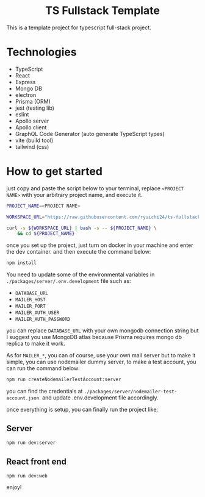 <h1 align="center">TS Fullstack Template</h1>

This is a template project for typescript full-stack project.

# Technologies
- TypeScript
- React
- Express
- Mongo DB
- electron
- Prisma (ORM)
- jest (testing lib)
- eslint
- Apollo server
- Apollo client
- GraphQL Code Generator (auto generate TypeScript types)
- vite (build tool)
- tailwind (css)

# How to get started

just copy and paste the script below to your terminal, replace `<PROJECT NAME>` with your arbitrary project name, and execute it.

```bash
PROJECT_NAME=<PROJECT NAME>

WORKSPACE_URL="https://raw.githubusercontent.com/ryuichi24/ts-fullstack-template/main/init.sh"

curl -s ${WORKSPACE_URL} | bash -s -- ${PROJECT_NAME} \
    && cd ${PROJECT_NAME}
```

once you set up the project, just turn on docker in your machine and enter the dev container.
and then execute the command below:

```bash
npm install
```

You need to update some of the environmental variables in `./packages/server/.env.development` file such as:

- `DATABASE_URL`
- `MAILER_HOST`
- `MAILER_PORT`
- `MAILER_AUTH_USER`
- `MAILER_AUTH_PASSWORD`

you can replace `DATABASE_URL` with your own mongodb connection string but I suggest you use MongoDB atlas because Prisma requires mongo db replica to make it work.

As for `MAILER_*`, you can of course, use your own mail server but to make it simple, you can use nodemailer dummy server, to make a test account, you can run the command below:

```bash
npm run createNodemailerTestAccount:server
```

you can find the credentials at `./packages/server/nodemailer-test-account.json`. and update .env.development file accordingly.

once everything is setup, you can finally run the project like:

## Server

```bash
npm run dev:server
```

## React front end

```bash
npm run dev:web
```

enjoy!
